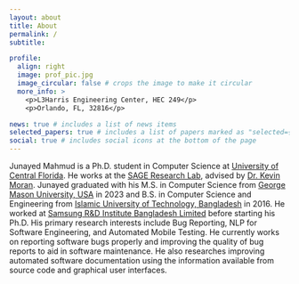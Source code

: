 ```yaml
---
layout: about
title: About
permalink: /
subtitle:

profile:
  align: right
  image: prof_pic.jpg
  image_circular: false # crops the image to make it circular
  more_info: >
    <p>L3Harris Engineering Center, HEC 249</p>
    <p>Orlando, FL, 32816</p>

news: true # includes a list of news items
selected_papers: true # includes a list of papers marked as "selected={true}"
social: true # includes social icons at the bottom of the page
---
```


Junayed Mahmud is a Ph.D. student in Computer Science at <a href="https://www.cs.ucf.edu">University of Central Florida</a>. He works at the <a href="https://sagelab.io">SAGE Research Lab</a>, advised by <a href="https://www.kpmoran.com">Dr. Kevin Moran</a>. Junayed graduated with his M.S. in Computer Science from <a href="https://www.gmu.edu">George Mason University, USA</a> in 2023 and B.S. in Computer Science and Engineering from <a href="https://www.iutoic-dhaka.edu">Islamic University of Technology, Bangladesh</a> in 2016. He worked at <a href="https://research.samsung.com/srbd">Samsung R&D Institute Bangladesh Limited</a> before starting his Ph.D. His primary research interests include Bug Reporting, NLP for Software Engineering, and Automated Mobile Testing. He currently works on reporting software bugs properly and improving the quality of bug reports to aid in software maintenance. He also researches improving automated software documentation using the information available from source code and graphical user interfaces.
